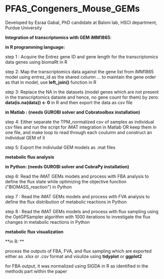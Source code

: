 # PFAS_Congeners_Mouse_GEMs  

Developed by Esraa Gabal, PhD candidate at Baloni lab, HSCI department, Purdue University  

**Integration of transcriptomics with GEM iMM1865**:  

**in R programming language:**  

step 1 : Acquire the Entrez gene ID and gene length for the transcriptomics data genes using biomaRt in R  

step 2: Map the transcriptomics data against the gene list from iMM1865 model using entrez_id as the shared column ... to maintain the gene order as that in model, use **left_join()** function in R  

step 3: Replace the NA in the datasets (model genes which are not present in the transcriptomics dataste and hence, no gene count for them) by zero: **data(is.na(data)) <- 0** in R and then export the data as csv file  

**in Matlab : (needs GUROBI solver and Cobratoolbox installation)**  

step 4: Either separate the TPM_normalized csv of samples as individual csv files and run the script for iMAT integration in Matlab  OR keep them in one file, and make loop to read through each coulumn and construct an individual GEM of it    

step 5: Export the indiviudal GEM models as .mat files  

**metabolic flux analysis**  

**in Python: (needs GUROBI solver and CobraPy installation)**  

step 6: Read the iMAT GEMs models and process with FBA analysis to define the flux state while optimizing the objective function ("BIOMASS_reaction") in Python    

step 7 : Read the iMAT GEMs models and process with FVA analysis to define the flux distribution of metabolic reactions in Python    

step 8 : Read the iMAT GEMs models and process with flux sampling using the OptGPSampler algorithm with 1000 iterations to investigate the flux changes in metabolic reactions in Python    

**metabolic flux visualization**  

**in R: **  

process the outputs of FBA, FVA, and flux sampling which are exported either as .xlsx or .csv format and visulize using **tidyplot** or **ggplot2**  

for FBA output, it was normalized using SIGDA in R as identified in the methods part within the paper 

